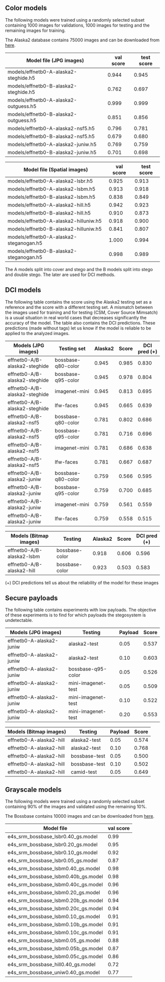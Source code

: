 
## Color models

The following models were trained using a randomly selected subset containing 
1000 images for validations, 1000 images for testing and the remaining images 
for training.

The Alaska2 database contains 75000 images and can be downloaded from 
[here](https://www.kaggle.com/c/alaska2-image-steganalysis).



| Model file (JPG images)               | val score | test score |
|---------------------------------------|-----------|------------|
| models/effnetb0-A-alaska2-steghide.h5 |   0.944   |   0.945    |
| models/effnetb0-B-alaska2-steghide.h5 |   0.762   |   0.697    |
| models/effnetb0-A-alaska2-outguess.h5 |   0.999   |   0.999    |
| models/effnetb0-B-alaska2-outguess.h5 |   0.851   |   0.856    |
| models/effnetb0-A-alaska2-nsf5.h5     |   0.796   |   0.781    |
| models/effnetb0-B-alaska2-nsf5.h5     |   0.679   |   0.680    |
| models/effnetb0-A-alaska2-juniw.h5    |   0.769   |   0.759    |
| models/effnetb0-B-alaska2-juniw.h5    |   0.701   |   0.698    |





| Model file (Spatial images)             | val score | test score |
|-----------------------------------------|-----------|------------|
| models/effnetb0-A-alaska2-lsbr.h5       |   0.925   |   0.913    |
| models/effnetb0-A-alaska2-lsbm.h5       |   0.913   |   0.918    |
| models/effnetb0-B-alaska2-lsbm.h5       |   0.838   |   0.849    |
| models/effnetb0-A-alaska2-hill.h5       |   0.942   |   0.923    |
| models/effnetb0-B-alaska2-hill.h5       |   0.910   |   0.873    |
| models/effnetb0-A-alaska2-hilluniw.h5   |   0.918   |   0.900    |
| models/effnetb0-B-alaska2-hilluniw.h5   |   0.841   |   0.807    |
| models/effnetb0-A-alaska2-steganogan.h5 |   1.000   |   0.994    |
| models/effnetb0-B-alaska2-steganogan.h5 |   0.998   |   0.989    |


The A models split into cover and stego and the B models split into stego and
double stego. The later are used for DCI methods.



## DCI models

The following table contains the score using the Alaska2 testing set as a 
reference and the score with a different testing set. A mismatch between 
the images used for training and for testing (CSM, Cover Source Mimsatch) 
is a usual situation in real world cases that decreases significantly the
accuracy of the model. The table also contains the DCI predictions. These
predictions (made without tags) let us know if the model is reliable to be 
applied to the analyzed images.


| Models (JPG images)           | Testing set        | Alaska2 | Score | DCI pred (+)|
|-------------------------------|--------------------|---------|-------|-------------|
| effnetb0-A/B-alaska2-steghide | bossbase-q80-color |  0.945  | 0.985 |   0.830     |
| effnetb0-A/B-alaska2-steghide | bossbase-q95-color |  0.945  | 0.978 |   0.804     |
| effnetb0-A/B-alaska2-steghide | imagenet-mini      |  0.945  | 0.813 |   0.695     |
| effnetb0-A/B-alaska2-steghide | lfw-faces          |  0.945  | 0.665 |   0.639     |
| effnetb0-A/B-alaska2-nsf5     | bossbase-q80-color |  0.781  | 0.802 |   0.686     |
| effnetb0-A/B-alaska2-nsf5     | bossbase-q95-color |  0.781  | 0.716 |   0.696     |
| effnetb0-A/B-alaska2-nsf5     | imagenet-mini      |  0.781  | 0.686 |   0.638     |
| effnetb0-A/B-alaska2-nsf5     | lfw-faces          |  0.781  | 0.667 |   0.687     |
| effnetb0-A/B-alaska2-juniw    | bossbase-q80-color |  0.759  | 0.566 |   0.595     |
| effnetb0-A/B-alaska2-juniw    | bossbase-q95-color |  0.759  | 0.700 |   0.685     |
| effnetb0-A/B-alaska2-juniw    | imagenet-mini      |  0.759  | 0.561 |   0.559     |
| effnetb0-A/B-alaska2-juniw    | lfw-faces          |  0.759  | 0.558 |   0.515     |





| Models  (Bitmap images)     | Testing        | Alaska2 |  Score   | DCI pred (+) |
|-----------------------------|----------------|---------|----------|--------------|
| effnetb0-A/B-alaska2-lsbm   | bossbase-color |  0.918  |  0.606   |   0.596      |
| effnetb0-A/B-alaska2-hill   | bossbase-color |  0.923  |  0.503   |   0.583      |




(+) DCI predictions tell us about the reliability of the model for these images



## Secure payloads

The following table contains experiments with low payloads. The objective of 
these experiments is to find for which payloads the stegosystem is undetectable.


| Models (JPG images)        | Testing             | Payload | Score |
|----------------------------|---------------------|---------|-------|
| effnetb0-A-alaska2-juniw   | alaska2-test        |  0.05   | 0.537 |
| effnetb0-A-alaska2-juniw   | alaska2-test        |  0.10   | 0.603 |
| effnetb0-A-alaska2-juniw   | bossbase-q95-color  |  0.05   | 0.526 |
| effnetb0-A-alaska2-juniw   | mini-imagenet-test  |  0.05   | 0.509 |
| effnetb0-A-alaska2-juniw   | mini-imagenet-test  |  0.10   | 0.522 |
| effnetb0-A-alaska2-juniw   | mini-imagenet-test  |  0.20   | 0.553 |


| Models (Bitmap images)     | Testing          | Payload | Score |
|----------------------------|------------------|---------|-------|
| effnetb0-A-alaska2-hill    | alaska2-test     |  0.05   | 0.574 |
| effnetb0-A-alaska2-hill    | alaska2-test     |  0.10   | 0.768 |
| effnetb0-A-alaska2-hill    | bossbase-test    |  0.05   | 0.500 |
| effnetb0-A-alaska2-hill    | bossbase-test    |  0.10   | 0.502 |
| effnetb0-A-alaska2-hill    | camid-test       |  0.05   | 0.649 |





## Grayscale models

The following models were trained using a randomly selected subset 
containing 90% of the images and validated using the remaining 10%.


The Bossbase contains 10000 images and can be downloaded from 
[here](http://agents.fel.cvut.cz/stegodata/BossBase-1.01-cover.tar.bz2).


| Model file                            | val score |
|---------------------------------------|-----------|
| e4s_srm_bossbase_lsbr0.40_gs.model    |   0.99    |
| e4s_srm_bossbase_lsbr0.20_gs.model    |   0.95    |
| e4s_srm_bossbase_lsbr0.10_gs.model    |   0.92    |
| e4s_srm_bossbase_lsbr0.05_gs.model    |   0.87    |
| e4s_srm_bossbase_lsbm0.40_gs.model    |   0.98    |
| e4s_srm_bossbase_lsbm0.40b_gs.model   |   0.98    |
| e4s_srm_bossbase_lsbm0.40c_gs.model   |   0.96    |
| e4s_srm_bossbase_lsbm0.20_gs.model    |   0.96    |
| e4s_srm_bossbase_lsbm0.20b_gs.model   |   0.94    |
| e4s_srm_bossbase_lsbm0.20c_gs.model   |   0.94    |
| e4s_srm_bossbase_lsbm0.10_gs.model    |   0.91    |
| e4s_srm_bossbase_lsbm0.10b_gs.model   |   0.91    |
| e4s_srm_bossbase_lsbm0.10c_gs.model   |   0.91    |
| e4s_srm_bossbase_lsbm0.05_gs.model    |   0.88    |
| e4s_srm_bossbase_lsbm0.05b_gs.model   |   0.87    |
| e4s_srm_bossbase_lsbm0.05c_gs.model   |   0.86    |
| e4s_srm_bossbase_hill0.40_gs.model    |   0.72    |
| e4s_srm_bossbase_uniw0.40_gs.model    |   0.77    |



